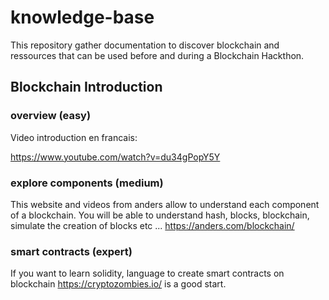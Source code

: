 # knowledge-base

This repository gather documentation to discover blockchain and ressources that can be used before and during a Blockchain Hackthon.

## Blockchain Introduction
### overview (easy)
Video introduction en francais: 

https://www.youtube.com/watch?v=du34gPopY5Y

### explore components (medium)
This website and videos from anders allow to understand each component of a blockchain. You will be able to understand hash, blocks, blockchain, simulate the creation of blocks etc ...
https://anders.com/blockchain/

### smart contracts (expert)
If you want to learn solidity, language to create smart contracts on blockchain https://cryptozombies.io/ is a good start.
